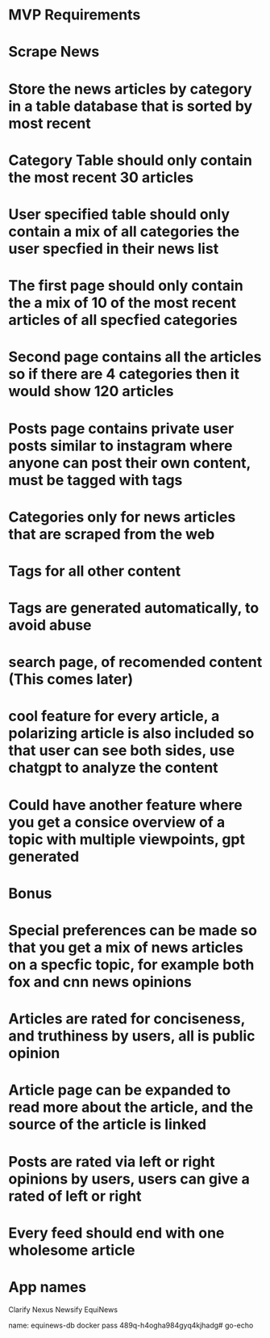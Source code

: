 # MVP Requirements
# Scrape News 
# Store the news articles by category in a table database that is sorted by most recent 
# Category Table should only contain the most recent 30 articles
# User specified table should only contain a mix of all categories the user specfied in their news list
# The first page should only contain the a mix of 10 of the most recent articles of all specfied categories
# Second page contains all the articles so if there are 4 categories then it would show 120 articles
# Posts page contains private user posts similar to instagram where anyone can post their own content, must be tagged with tags
# Categories only for news articles that are scraped from the web
# Tags for all other content
# Tags are generated automatically, to avoid abuse
# search page, of recomended content (This comes later)
# cool feature for every article, a polarizing article is also included so that user can see both sides, use chatgpt to analyze the content
# Could have another feature where you get a consice overview of a topic with multiple viewpoints, gpt generated


# Bonus
# Special preferences can be made so that you get a mix of news articles on a specfic topic, for example both fox and cnn news opinions


# Articles are rated for conciseness, and truthiness by users, all is public opinion
# Article page can be expanded to read more about the article, and the source of the article is linked



# Posts are rated via left or right opinions by users, users can give a rated of left or right

# Every feed should end with one wholesome article


# App names
Clarify
Nexus
Newsify
EquiNews



name: equinews-db
docker pass 489q-h4ogha984gyq4kjhadg# go-echo
